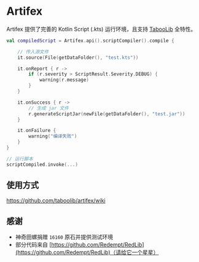 # Artifex

Artifex 提供了完善的 Kotlin Script (.kts) 运行环境，且支持 [TabooLib](https://github.com/taboolib/taboolib) 全特性。

```kotlin
val compiledScript = Artifex.api().scriptCompiler().compile {

    // 传入源文件
    it.source(File(getDataFolder(), "test.kts"))

    it.onReport { r ->
        if (r.severity > ScriptResult.Severity.DEBUG) {
            warning(r.message)
        }
    }

    it.onSuccess { r ->
        // 生成 jar 文件
        r.generateScriptJar(newFile(getDataFolder(), "test.jar"))
    }

    it.onFailure {
        warning("编译失败")
    }
}

// 运行脚本
scriptCompiled.invoke(...)
```

## 使用方式

https://github.com/taboolib/artifex/wiki

## 感谢

+ 神奇田螺捐赠 `16160` 原石并提供测试环境
+ 部分代码来自 [https://github.com/Redempt/RedLib](https://github.com/Redempt/RedLib)（请给它一个星星️）
